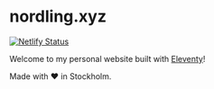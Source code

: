 # nordling.xyz

[![Netlify Status](https://api.netlify.com/api/v1/badges/0cd9f528-2678-4158-9791-92ee95344ba1/deploy-status)](https://app.netlify.com/sites/nordling/deploys)

Welcome to my personal website built with [Eleventy](https://www.11ty.dev/)!

Made with ❤️ in Stockholm.